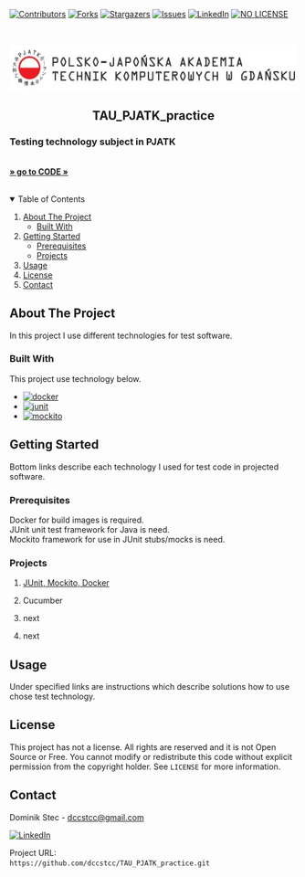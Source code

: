 <!--
*** Thanks for checking out c. If you have a suggestion
*** that would make this better, please fork the repo and create a pull request
*** or simply open an issue with the tag "enhancement".
*** Thanks again! Now go create something AMAZING! :D
-->



<!-- PROJECT SHIELDS -->
<!--
*** I'm using markdown "reference style" links for readability.
*** Reference links are enclosed in brackets [ ] instead of parentheses ( ).
*** See the bottom of this document for the declaration of the reference variables
*** for contributors-url, forks-url, etc. This is an optional, concise syntax you may use.
*** https://www.markdownguide.org/basic-syntax/#reference-style-links
-->
[![Contributors][contributors-shield]][contributors-url]
[![Forks][forks-shield]][forks-url]
[![Stargazers][stars-shield]][stars-url]
[![Issues][issues-shield]][issues-url]
[![LinkedIn][linkedin-shield]][linkedin-url]
[![NO LICENSE][license-shield]][license-url]

<!-- PROJECT LOGO -->
<br />
<p align="center">
  <a href="https://gdansk.pja.edu.pl/pl/">
    <img src="images/logo.jpg" alt="Logo" width="540" height="80">
  </a>

  <h2 align="center">TAU_PJATK_practice</h2>

  <p align="center">
    <h3> Testing technology subject in PJATK </h3>
    <br />
    <a href="https://github.com/dccstcc/TAU_PJATK_practice"><strong>» go to CODE »</strong></a>
    <br />
    <br />
    <!-- <a href="https://github.com/othneildrew/Best-README-Template">View Demo</a>
    ·
    <a href="https://github.com/othneildrew/Best-README-Template/issues">Report Bug</a>
    ·
    <a href="https://github.com/othneildrew/Best-README-Template/issues">Request Feature</a> -->
  </p>
</p>



<!-- TABLE OF CONTENTS -->
<details open="open">
  <summary>Table of Contents</summary>
  <ol>
    <li>
      <a href="#about-the-project">About The Project</a>
      <ul>
        <li><a href="#built-with">Built With</a></li>
      </ul>
    </li>
    <li>
      <a href="#getting-started">Getting Started</a>
      <ul>
        <li><a href="#prerequisites">Prerequisites</a></li>
        <li><a href="#projects">Projects</a></li>
      </ul>
    </li>
    <li><a href="#usage">Usage</a></li>
    <!-- <li><a href="#roadmap">Roadmap</a></li>
    <li><a href="#contributing">Contributing</a></li> -->
    <li><a href="#license">License</a></li>
    <li><a href="#contact">Contact</a></li>
    <!-- <li><a href="#acknowledgements">Acknowledgements</a></li> -->
  </ol>
</details>



<!-- ABOUT THE PROJECT -->
## About The Project

<p> In this project I use different technologies for test software. </p>

### Built With

This project use technology below.
* [![docker][docker-shield]][docker-url]
* [![junit][junit-shield]][junit-url]
* [![mockito][mockito-shield]][mockito-url]


<!-- GETTING STARTED -->
## Getting Started

Bottom links describe each technology I used for test code in projected software.

### Prerequisites

Docker for build images is required. <br />
JUnit unit test framework for Java is need. <br />
Mockito framework for use in JUnit stubs/mocks is need. <br />

### Projects

1. [JUnit, Mockito, Docker](https://github.com/dccstcc/TAU_PJATK_practice/tree/master/lab_1_3_JUnit_Mockito) 

2. Cucumber

3. next

4. next



<!-- USAGE EXAMPLES -->
## Usage

Under specified links are instructions which describe solutions how to use chose test technology.

<!-- _For more examples, please refer to the [Documentation](https://example.com)_ -->



<!-- ROADMAP 
## Roadmap

See the [open issues](https://github.com/othneildrew/Best-README-Template/issues) for a list of proposed features (and known issues).

-->

<!-- CONTRIBUTING 
## Contributing

Contributions are what make the open source community such an amazing place to learn, inspire, and create. Any contributions you make are **greatly appreciated**.

1. Fork the Project
2. Create your Feature Branch (`git checkout -b feature/AmazingFeature`)
3. Commit your Changes (`git commit -m 'Add some AmazingFeature'`)
4. Push to the Branch (`git push origin feature/AmazingFeature`)
5. Open a Pull Request

-->

<!-- LICENSE -->
## License

This project has not a license.
All rights are reserved and it is not Open Source or Free. You cannot modify or redistribute this code without explicit permission from the copyright holder.
See `LICENSE` for more information.



<!-- CONTACT -->
## Contact

Dominik Stec - dccstcc@gmail.com

[![LinkedIn][linkedin-shield]][linkedin-url]

Project URL: 
<br />
`https://github.com/dccstcc/TAU_PJATK_practice.git`



<!-- ACKNOWLEDGEMENTS 
## Acknowledgements
* [GitHub Emoji Cheat Sheet](https://www.webpagefx.com/tools/emoji-cheat-sheet)
* [Img Shields](https://shields.io)
* [Choose an Open Source License](https://choosealicense.com)
* [GitHub Pages](https://pages.github.com)
* [Animate.css](https://daneden.github.io/animate.css)
* [Loaders.css](https://connoratherton.com/loaders)
* [Slick Carousel](https://kenwheeler.github.io/slick)
* [Smooth Scroll](https://github.com/cferdinandi/smooth-scroll)
* [Sticky Kit](http://leafo.net/sticky-kit)
* [JVectorMap](http://jvectormap.com)
* [Font Awesome](https://fontawesome.com)

-->



<!-- MARKDOWN LINKS & IMAGES -->
<!-- https://www.markdownguide.org/basic-syntax/#reference-style-links -->
[contributors-shield]: https://img.shields.io/github/contributors/dccstcc/TAU_PJATK_practice.svg?style=for-the-badge
[contributors-url]: https://github.com/dccstcc/TAU_PJATK_practice/graphs/contributors
[forks-shield]: https://img.shields.io/github/forks/dccstcc/TAU_PJATK_practice.svg?style=for-the-badge
[forks-url]: https://github.com/dccstcc/TAU_PJATK_practice/network/members
[stars-shield]: https://img.shields.io/github/stars/dccstcc/TAU_PJATK_practice.svg?style=for-the-badge
[stars-url]: https://github.com/dccstcc/TAU_PJATK_practice/stargazers
[issues-shield]: https://img.shields.io/github/issues/dccstcc/TAU_PJATK_practice.svg?style=for-the-badge
[issues-url]: https://github.com/dccstcc/TAU_PJATK_practice/issues
[license-shield]: https://img.shields.io/badge/License-NONE-orange
[license-url]: https://github.com/dccstcc/TAU_PJATK_practice/blob/master/LICENSE.txt
[linkedin-shield]: https://img.shields.io/badge/-LinkedIn-black.svg?style=for-the-badge&logo=linkedin&colorB=555
[linkedin-url]: https://www.linkedin.com/in/dominik-stec
[product-screenshot]: images/screenshot.png

[junit-shield]: https://img.shields.io/badge/-JUnit-green
[junit-url]: https://junit.org/junit5/
[mockito-shield]: https://img.shields.io/badge/-Mockito-red
[mockito-url]: https://site.mockito.org/
[docker-shield]: https://img.shields.io/badge/-Docker-blue
[docker-url]: https://www.docker.com/


